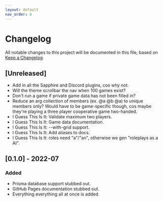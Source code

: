 ```yaml
---
layout: default
nav_order: 4
---
```


# Changelog
All notable changes to this project will be documented in this file,
based on [Keep a Changelog](https://keepachangelog.com/en/1.0.0/).

## [Unreleased]

- Add in all the Sapphire and Discord plugins, cos why not.
- Will the theme scrollbar the nav when 100 games exist?
- Don't run a game if private game data has not been filled in?
- Reduce an arg collection of members (ex. @a @b @a) to unique members only?
  Would have to be game-specific though, cos maybe they're playing a three
  player cooperative game two-handed.
- I Guess This Is It: Validate maximum two players.
- I Guess This Is It: Game data documentation.
- I Guess This Is It: --with-grid support.
- I Guess This Is It: Add aliases to docs.
- I Guess This Is It: roles need "a"/"an", otherwise we gen "roleplays as a AI".

## [0.1.0] - 2022-07

### Added

- Prisma database support stubbed out.
- GitHub Pages documentation stubbed out.
- Everything everything all at once is added. 
